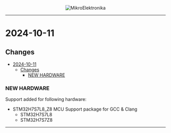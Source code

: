 <p align="center">
  <img src="http://www.mikroe.com/img/designs/beta/logo_small.png?raw=true" alt="MikroElektronika"/>
</p>

---

# 2024-10-11

## Changes

+ [2024-10-11](#2024-10-11)
  + [Changes](#changes)
    + [NEW HARDWARE](#new-hardware)

### NEW HARDWARE

Support added for following hardware:

+ STM32H7S7L8_Z8 MCU Support package for GCC & Clang
  + STM32H7S7L8
  + STM32H7S7Z8

---

